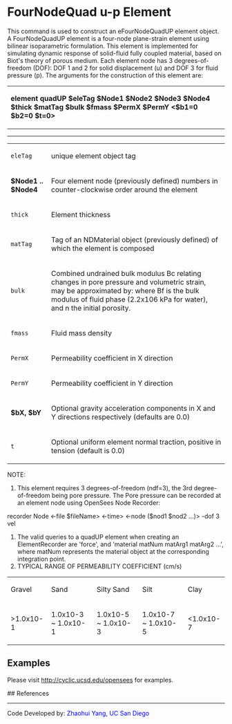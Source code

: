 # FourNodeQuad u-p Element

<p>This command is used to construct an eFourNodeQuadUP element object.
A FourNodeQuadUP element is a four-node plane-strain element using
bilinear isoparametric formulation. This element is implemented for
simulating dynamic response of solid-fluid fully coupled material, based
on Biot's theory of porous medium. Each element node has 3
degrees-of-freedom (DOF): DOF 1 and 2 for solid displacement (u) and DOF
3 for fluid pressure (p). The arguments for the construction of this
element are:</p>
<table>
<tbody>
<tr class="odd">
<td><p><strong>element quadUP $eleTag $Node1 $Node2 $Node3 $Node4 $thick
$matTag $bulk $fmass $PermX $PermY &lt;$b1=0 $b2=0
$t=0&gt;</strong></p></td>
</tr>
</tbody>
</table>
<hr />
<table>
<tbody>
<tr class="odd">
<td><code class="parameter-table-variable">eleTag</code></td>
<td><p>unique element object tag</p></td>
</tr>
<tr class="even">
<td><p><strong>$Node1 .. $Node4</strong></p></td>
<td><p>Four element node (previously defined) numbers in
counter-clockwise order around the element</p></td>
</tr>
<tr class="odd">
<td><code class="parameter-table-variable">thick</code></td>
<td><p>Element thickness</p></td>
</tr>
<tr class="even">
<td><code class="parameter-table-variable">matTag</code></td>
<td><p>Tag of an NDMaterial object (previously defined) of which the
element is composed</p></td>
</tr>
<tr class="odd">
<td><code class="parameter-table-variable">bulk</code></td>
<td><p>Combined undrained bulk modulus Bc relating changes in pore
pressure and volumetric strain, may be approximated by: where Bf is the
bulk modulus of fluid phase (2.2x106 kPa for water), and n the initial
porosity.</p></td>
</tr>
<tr class="even">
<td><code class="parameter-table-variable">fmass</code></td>
<td><p>Fluid mass density</p></td>
</tr>
<tr class="odd">
<td><code class="parameter-table-variable">PermX</code></td>
<td><p>Permeability coefficient in X direction</p></td>
</tr>
<tr class="even">
<td><code class="parameter-table-variable">PermY</code></td>
<td><p>Permeability coefficient in Y direction</p></td>
</tr>
<tr class="odd">
<td><p><strong>$bX, $bY</strong></p></td>
<td><p>Optional gravity acceleration components in X and Y directions
respectively (defaults are 0.0)</p></td>
</tr>
<tr class="even">
<td><code class="parameter-table-variable">t</code></td>
<td><p>Optional uniform element normal traction, positive in tension
(default is 0.0)</p></td>
</tr>
</tbody>
</table>
<p>NOTE:</p>
<ol>
<li>This element requires 3 degrees-of-freedom (ndf=3), the 3rd
degree-of-freedom being pore pressure. The Pore pressure can be recorded
at an element node using OpenSees Node Recorder:</li>
</ol>
<p>recorder Node &lt;-file $fileName&gt; &lt;-time&gt; &lt;-node ($nod1
$nod2 …)&gt; -dof 3 vel</p>
<ol>
<li>The valid queries to a quadUP element when creating an
ElementRecorder are 'force', and 'material matNum matArg1 matArg2 ...',
where matNum represents the material object at the corresponding
integration point.</li>
<li>TYPICAL RANGE OF PERMEABILITY COEFFICIENT (cm/s)</li>
</ol>
<table>
<tbody>
<tr class="odd">
<td><p>Gravel</p></td>
<td><p>Sand</p></td>
<td><p>Silty Sand</p></td>
<td><p>Silt</p></td>
<td><p>Clay</p></td>
</tr>
<tr class="even">
<td><p>&gt;1.0x10-1</p></td>
<td><p>1.0x10-3 ~ 1.0x10-1</p></td>
<td><p>1.0x10-5 ~ 1.0x10-3</p></td>
<td><p>1.0x10-7 ~ 1.0x10-5</p></td>
<td><p>&lt;1.0x10-7</p></td>
</tr>
</tbody>
</table>

## Examples

<p>Please visit <a
href="http://cyclic.ucsd.edu/opensees">http://cyclic.ucsd.edu/opensees</a>
for examples.</p>
## References
<hr />
<p>Code Developed by: <span style="color:blue"> Zhaohui Yang, UC
San Diego</span></p>

